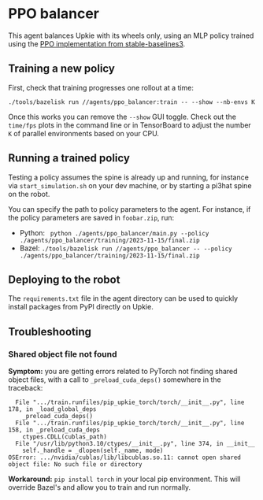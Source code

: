 # PPO balancer

This agent balances Upkie with its wheels only, using an MLP policy trained using the [PPO implementation from stable-baselines3](https://stable-baselines3.readthedocs.io/en/master/modules/ppo.html).

## Training a new policy

First, check that training progresses one rollout at a time:

```
./tools/bazelisk run //agents/ppo_balancer:train -- --show --nb-envs K
```

Once this works you can remove the ``--show`` GUI toggle. Check out the `time/fps` plots in the command line or in TensorBoard to adjust the number `K` of parallel environments based on your CPU.

## Running a trained policy

Testing a policy assumes the spine is already up and running, for instance via ``start_simulation.sh`` on your dev machine, or by starting a pi3hat spine on the robot.

You can specify the path to policy parameters to the agent. For instance, if the policy parameters are saved in `foobar.zip`, run:

- Python: `` python ./agents/ppo_balancer/main.py --policy ./agents/ppo_balancer/training/2023-11-15/final.zip``
- Bazel: ``./tools/bazelisk run //agents/ppo_balancer -- --policy ./agents/ppo_balancer/training/2023-11-15/final.zip``

## Deploying to the robot

The `requirements.txt` file in the agent directory can be used to quickly install packages from PyPI directly on Upkie.

## Troubleshooting

### Shared object file not found

**Symptom:** you are getting errors related to PyTorch not finding shared object files, with a call to ``_preload_cuda_deps()`` somewhere in the traceback:

```
  File ".../train.runfiles/pip_upkie_torch/torch/__init__.py", line 178, in _load_global_deps
    _preload_cuda_deps()
  File ".../train.runfiles/pip_upkie_torch/torch/__init__.py", line 158, in _preload_cuda_deps
    ctypes.CDLL(cublas_path)
  File "/usr/lib/python3.10/ctypes/__init__.py", line 374, in __init__
    self._handle = _dlopen(self._name, mode)
OSError: .../nvidia/cublas/lib/libcublas.so.11: cannot open shared object file: No such file or directory
```

**Workaround:** ``pip install torch`` in your local pip environment. This will override Bazel's and allow you to train and run normally.
